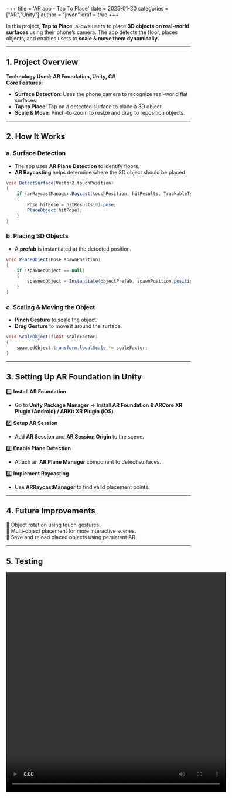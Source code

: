 +++
title = 'AR app - Tap To Place'
date = 2025-01-30
categories = ["AR","Unity"]
author = "jiwon"
draf = true
+++

In this project, **Tap to Place**, allows users to place **3D objects on real-world surfaces** using their phone’s camera. The app detects the floor, places objects, and enables users to **scale & move them dynamically**.

---

## 1. **Project Overview**  
**Technology Used:** **AR Foundation, Unity, C#**  
**Core Features:**  
- **Surface Detection**: Uses the phone camera to recognize real-world flat surfaces.  
- **Tap to Place**: Tap on a detected surface to place a 3D object.  
- **Scale & Move**: Pinch-to-zoom to resize and drag to reposition objects.  

---

## 2. **How It Works**  

### a. **Surface Detection**  
- The app uses **AR Plane Detection** to identify floors.  
- **AR Raycasting** helps determine where the 3D object should be placed.  

```csharp
void DetectSurface(Vector2 touchPosition)
{
    if (arRaycastManager.Raycast(touchPosition, hitResults, TrackableType.PlaneWithinPolygon))
    {
        Pose hitPose = hitResults[0].pose;
        PlaceObject(hitPose);
    }
}
```

### b. **Placing 3D Objects**  
- A **prefab** is instantiated at the detected position.  

```csharp
void PlaceObject(Pose spawnPosition)
{
    if (spawnedObject == null)
    {
        spawnedObject = Instantiate(objectPrefab, spawnPosition.position, spawnPosition.rotation);
    }
}
```

### c. **Scaling & Moving the Object**  
- **Pinch Gesture** to scale the object.  
- **Drag Gesture** to move it around the surface.  

```csharp
void ScaleObject(float scaleFactor)
{
    spawnedObject.transform.localScale *= scaleFactor;
}
```

---

## 3. **Setting Up AR Foundation in Unity**  

1️⃣ **Install AR Foundation**  
- Go to **Unity Package Manager** → Install **AR Foundation & ARCore XR Plugin (Android) / ARKit XR Plugin (iOS)**  

2️⃣ **Setup AR Session**  
- Add **AR Session** and **AR Session Origin** to the scene.  

3️⃣ **Enable Plane Detection**  
- Attach an **AR Plane Manager** component to detect surfaces.  

4️⃣ **Implement Raycasting**  
- Use **ARRaycastManager** to find valid placement points.  

---

## 4. **Future Improvements**  
🔹 Object rotation using touch gestures.  
🔹 Multi-object placement for more interactive scenes.  
🔹 Save and reload placed objects using persistent AR.  

---

## 5. Testing 

<div style="text-align: center;">
  <video width="600" height="600" controls>
    <source src="/videos/ARProject_JiwonKANG.mov" type="video/mp4">
  </video>
</div>
